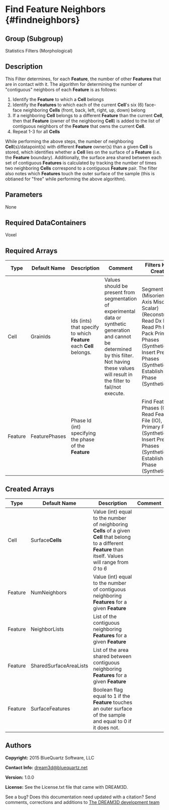 Find Feature Neighbors {#findneighbors}
==========

## Group (Subgroup) ##
Statistics Filters (Morphological)

## Description ##
This Filter determines, for each **Feature**, the number of other **Features** that are in contact with it.  The algorithm for determining the number of "contiguous" neighbors of each **Feature** is as follows:

1) Identify the **Feature** to which a **Cell** belongs
2) Identify the **Features** to which each of the current **Cell**'s six (6) face-face neighboring **Cells** (front, back, left, right, up, down) belong
3) If a neighboring **Cell** belongs to a different **Feature** than the current **Cell**, then that **Feature** (owner of the neighboring **Cell**) is added to the list of contiguous neighbors of the **Feature** that owns the current **Cell**.
4) Repeat 1-3 for all **Cells**

While performing the above steps, the number of neighboring **Cell**(s)/datapoint(s) with different **Feature** owner(s) than a given **Cell** is stored, which identifies whether a **Cell** lies on the surface of a **Feature** (i.e. the **Feature** boundary).
Additionally, the surface area shared between each set of contiguous **Features** is calculated by tracking the number of times two neighboring **Cells** correspond to a contiguous **Feature** pair.
The filter also notes which **Features** touch the outer surface of the sample (this is obtianed for "free" while performing the above algorithm).

## Parameters ##
None

## Required DataContainers ##
Voxel

## Required Arrays ##

| Type | Default Name | Description | Comment | Filters Known to Create Data |
|------|--------------|-------------|---------|-----|
| Cell | GrainIds | Ids (ints) that specify to which **Feature** each **Cell** belongs. | Values should be present from segmentation of experimental data or synthetic generation and cannot be determined by this filter. Not having these values will result in the filter to fail/not execute. | Segment Features (Misorientation, C-Axis Misorientation, Scalar) (Reconstruction), Read Dx File (IO), Read Ph File (IO), Pack Primary Phases (SyntheticBuilding), Insert Precipitate Phases (SyntheticBuilding), Establish Matrix Phase (SyntheticBuilding) |
| Feature | FeaturePhases | Phase Id (int) specifying the phase of the **Feature**| | Find Feature Phases (Generic), Read Feature Info File (IO), Pack Primary Phases (SyntheticBuilding), Insert Precipitate Phases (SyntheticBuilding), Establish Matrix Phase (SyntheticBuilding) |

## Created Arrays ##

| Type | Default Name | Description | Comment |
|------|--------------|-------------|---------|
| Cell | Surface**Cells** | Value (int) equal to the number of neighboring **Cells** of a given **Cell** that belong to a different **Feature** than itself. Values will range from *0* to *6* |  |
| Feature | NumNeighbors | Value (int) equal to the number of contiguous neighboring **Features** for a given **Feature** |  |
| Feature | NeighborLists | List of the contiguous neighboring **Features** for a given **Feature** |  |
| Feature | SharedSurfaceAreaLists | List of the area shared between contiguous neighboring **Features** for a given **Feature** |  |
| Feature | SurfaceFeatures | Boolean flag equal to 1 if the **Feature** touches an outer surface of the sample and equal to 0 if it does not. |  |

## Authors ##

**Copyright:** 2015 BlueQuartz Software, LLC

**Contact Info:** dream3d@bluequartz.net

**Version:** 1.0.0

**License:**  See the License.txt file that came with DREAM3D.




See a bug? Does this documentation need updated with a citation? Send comments, corrections and additions to [The DREAM3D development team](mailto:dream3d@bluequartz.net?subject=Documentation%20Correction)


